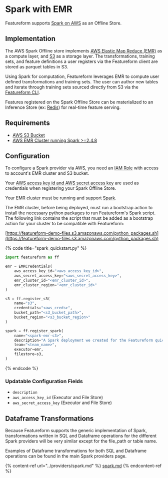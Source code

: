 # Spark with EMR

Featureform supports [Spark on AWS](https://aws.amazon.com/emr/features/spark/) as an Offline Store.

## Implementation <a href="#implementation" id="implementation"></a>

The AWS Spark Offline store implements [AWS Elastic Map Reduce (EMR)](https://aws.amazon.com/emr/) as a compute layer, and [S3](https://docs.aws.amazon.com/AmazonS3/latest/userguide/Welcome.html) as a storage layer. The transformations, training sets, and feature definitions a user registers via the Featureform client are stored as parquet tables in S3.

Using Spark for computation, Featureform leverages EMR to compute user defined transformations and training sets. The user can author new tables and iterate through training sets sourced directly from S3 via the [Featureform CLI](../getting-started/interact-with-the-cli.md).

Features registered on the Spark Offline Store can be materialized to an Inference Store (ex: [Redis](./redis.md)) for real-time feature serving.

## Requirements

* [AWS S3 Bucket](https://docs.aws.amazon.com/s3/?icmpid=docs_homepage_featuredsvcs)
* [AWS EMR Cluster running Spark >=2.4.8](https://docs.aws.amazon.com/emr/index.html)

## Configuration <a href="#configuration" id="configuration"></a>

To configure a Spark provider via AWS, you need an [IAM Role](https://docs.aws.amazon.com/IAM/latest/UserGuide/id_roles.html) with access to account's EMR cluster and S3 bucket.

Your [AWS access key id and AWS secret access key](https://docs.aws.amazon.com/general/latest/gr/aws-sec-cred-types.html) are used as credentials when registering your Spark Offline Store.

Your EMR cluster must be running and support [Spark](https://docs.aws.amazon.com/emr/latest/ReleaseGuide/emr-spark.html).

The EMR cluster, before being deployed, must run a bootstrap action to install the necessary python packages to run Featureform's Spark script. The following link contains the script that must be added as a bootstrap action for your cluster to be compatible with Featureform:

[https://featureform-demo-files.s3.amazonaws.com/python_packages.sh](https://featureform-demo-files.s3.amazonaws.com/python_packages.sh)

{% code title="spark_quickstart.py" %}

```python
import featureform as ff

emr = EMRCredentials(
    aws_access_key_id="<aws_access_key_id>",
    aws_secret_access_key="<aws_secret_access_key>",
    emr_cluster_id="<emr_cluster_id>",
    emr_cluster_region="<emr_cluster_id>"
)

s3 = ff.register_s3(
    name="s3",
    credentials="<aws_creds>",
    bucket_path="<s3_bucket_path>",
    bucket_region="<s3_bucket_region>"
)

spark = ff.register_spark(
    name="<spark-emr-s3>",
    description="A Spark deployment we created for the Featureform quickstart",
    team="<team_name>",
    executor=emr,
    filestore=s3,
)
```

{% endcode %}

### Updatable Configuration Fields

* `description`
* `aws_access_key_id` (Executor and File Store)
* `aws_secret_access_key` (Executor and File Store)

## Dataframe Transformations

Because Featureform supports the generic implementation of Spark, transformations written in SQL and Dataframe operations for the different Spark providers will be very similar except for the file_path or table name.

Examples of Dataframe transformations for both SQL and Dataframe operations can be found in the main Spark providers page.

{% content-ref url="../providers/spark.md" %}
[spark.md](../providers/spark.md)
{% endcontent-ref %}
